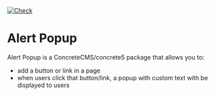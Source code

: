[![Check](https://github.com/concrete5-community/alert_popup/actions/workflows/tests.yml/badge.svg)](https://github.com/concrete5-community/alert_popup/actions/workflows/tests.yml)

# Alert Popup

Alert Popup is a ConcreteCMS/concrete5 package that allows you to:
- add a button or link in a page
- when users click that button/link, a popup with custom text with be displayed to users
